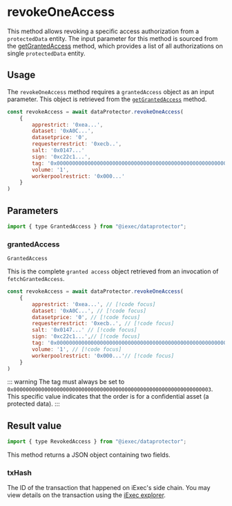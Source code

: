 # revokeOneAccess

This method allows revoking a specific access authorization from a `protectedData` entity. The input parameter for this method is sourced from the [getGrantedAccess](getGrantedAccess.md) method, which provides a list of all authorizations on single `protectedData` entity.

## Usage

The `revokeOneAccess` method requires a `grantedAccess` object as an input parameter. This object is retrieved from the [`getGrantedAccess`](./getGrantedAccess.md) method.

```javascript
const revokeAccess = await dataProtector.revokeOneAccess(
    {
        apprestrict: '0xea...',
        dataset: '0xA0C...',
        datasetprice: '0',
        requesterrestrict: '0xecb..',
        salt: '0x0147...'
        sign: '0xc22c1...',
        tag: '0x0000000000000000000000000000000000000000000000000000000000000003',
        volume: '1',
        workerpoolrestrict: '0x000...'
    }
)
```

## Parameters

```js
import { type GrantedAccess } from "@iexec/dataprotector";
```

### grantedAccess

`GrantedAccess`

This is the complete `granted access` object retrieved from an invocation of `fetchGrantedAccess`.

```javascript
const revokeAccess = await dataProtector.revokeOneAccess(
    {
        apprestrict: '0xea...', // [!code focus]
        dataset: '0xA0C...', // [!code focus]
        datasetprice: '0', // [!code focus]
        requesterrestrict: '0xecb..', // [!code focus]
        salt: '0x0147...' // [!code focus]
        sign: '0xc22c1...',// [!code focus]
        tag: '0x0000000000000000000000000000000000000000000000000000000000000003', // [!code focus]
        volume: '1', // [!code focus]
        workerpoolrestrict: '0x000...'// [!code focus]
    }
)
```

::: warning
The tag must always be set to `0x0000000000000000000000000000000000000000000000000000000000000003`. This specific value indicates that the order is for a confidential asset (a protected data).
:::

## Result value

```js
import { type RevokedAccess } from "@iexec/dataprotector";
```

This method returns a JSON object containing two fields.



### txHash

The ID of the transaction that happened on iExec's side chain. You may view details on the transaction using the [iExec explorer](https://explorer.iex.ec).
